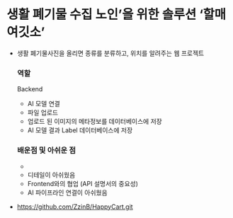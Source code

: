 # 생활 폐기물 수집 노인’을 위한 솔루션 ‘할매 여깃소’
- 생활 폐기물사진을 올리면 종류를 분류하고, 위치를 알려주는 웹 프로젝트

  ### 역할
  Backend
  - AI 모델 연결
  - 파일 업로드
  - 업로드 된 이미지의 메타정보를 데이터베이스에 저장
  - AI 모델 결과 Label 데이터베이스에 저장
 
  ### 배운점 및 아쉬운 점
  - 
  - 디테일이 아쉬웠음
  - Frontend와의 협업 (API 설명서의 중요성)
  - AI 파이프라인 연결이 아쉬웠음


* https://github.com/ZzinB/HappyCart.git
